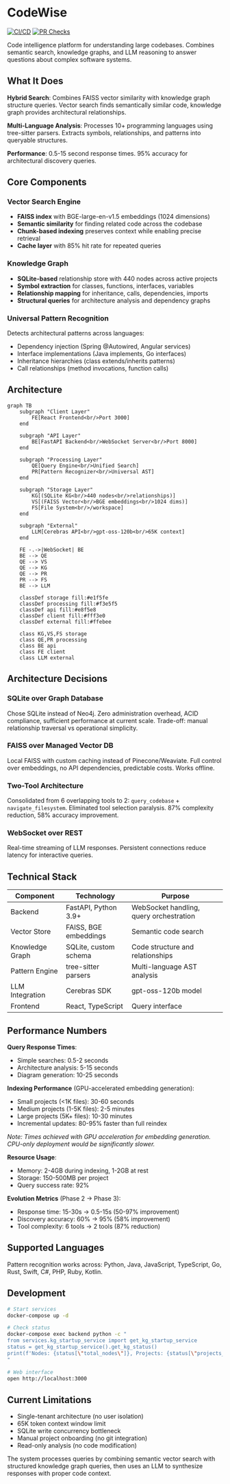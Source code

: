 # CodeWise

[![CI/CD](https://github.com/samballington/CodeWise/actions/workflows/ci-cd.yml/badge.svg)](https://github.com/samballington/CodeWise/actions/workflows/ci-cd.yml)
[![PR Checks](https://github.com/samballington/CodeWise/actions/workflows/pr-checks.yml/badge.svg)](https://github.com/samballington/CodeWise/actions/workflows/pr-checks.yml)

Code intelligence platform for understanding large codebases. Combines semantic search, knowledge graphs, and LLM reasoning to answer questions about complex software systems.

## What It Does

**Hybrid Search**: Combines FAISS vector similarity with knowledge graph structure queries. Vector search finds semantically similar code, knowledge graph provides architectural relationships.

**Multi-Language Analysis**: Processes 10+ programming languages using tree-sitter parsers. Extracts symbols, relationships, and patterns into queryable structures.

**Performance**: 0.5-15 second response times. 95% accuracy for architectural discovery queries.

## Core Components

### Vector Search Engine
- **FAISS index** with BGE-large-en-v1.5 embeddings (1024 dimensions)
- **Semantic similarity** for finding related code across the codebase
- **Chunk-based indexing** preserves context while enabling precise retrieval
- **Cache layer** with 85% hit rate for repeated queries

### Knowledge Graph
- **SQLite-based** relationship store with 440 nodes across active projects
- **Symbol extraction** for classes, functions, interfaces, variables
- **Relationship mapping** for inheritance, calls, dependencies, imports
- **Structural queries** for architecture analysis and dependency graphs

### Universal Pattern Recognition
Detects architectural patterns across languages:
- Dependency injection (Spring @Autowired, Angular services)
- Interface implementations (Java implements, Go interfaces)
- Inheritance hierarchies (class extends/inherits patterns)
- Call relationships (method invocations, function calls)

## Architecture

```mermaid
graph TB
    subgraph "Client Layer"
        FE[React Frontend<br/>Port 3000]
    end
    
    subgraph "API Layer"
        BE[FastAPI Backend<br/>WebSocket Server<br/>Port 8000]
    end
    
    subgraph "Processing Layer"
        QE[Query Engine<br/>Unified Search]
        PR[Pattern Recognizer<br/>Universal AST]
    end
    
    subgraph "Storage Layer"
        KG[(SQLite KG<br/>440 nodes<br/>relationships)]
        VS[(FAISS Vector<br/>BGE embeddings<br/>1024 dims)]
        FS[File System<br/>/workspace]
    end
    
    subgraph "External"
        LLM[Cerebras API<br/>gpt-oss-120b<br/>65K context]
    end
    
    FE -.->|WebSocket| BE
    BE --> QE
    QE --> VS
    QE --> KG
    QE --> PR
    PR --> FS
    BE --> LLM
    
    classDef storage fill:#e1f5fe
    classDef processing fill:#f3e5f5
    classDef api fill:#e8f5e8
    classDef client fill:#fff3e0
    classDef external fill:#ffebee
    
    class KG,VS,FS storage
    class QE,PR processing
    class BE api
    class FE client
    class LLM external
```

## Architecture Decisions

### SQLite over Graph Database
Chose SQLite instead of Neo4j. Zero administration overhead, ACID compliance, sufficient performance at current scale. Trade-off: manual relationship traversal vs operational simplicity.

### FAISS over Managed Vector DB
Local FAISS with custom caching instead of Pinecone/Weaviate. Full control over embeddings, no API dependencies, predictable costs. Works offline.

### Two-Tool Architecture
Consolidated from 6 overlapping tools to 2: `query_codebase` + `navigate_filesystem`. Eliminated tool selection paralysis. 87% complexity reduction, 58% accuracy improvement.

### WebSocket over REST
Real-time streaming of LLM responses. Persistent connections reduce latency for interactive queries.

## Technical Stack

| Component | Technology | Purpose |
|-----------|------------|---------|
| Backend | FastAPI, Python 3.9+ | WebSocket handling, query orchestration |
| Vector Store | FAISS, BGE embeddings | Semantic code search |
| Knowledge Graph | SQLite, custom schema | Code structure and relationships |
| Pattern Engine | tree-sitter parsers | Multi-language AST analysis |
| LLM Integration | Cerebras SDK | gpt-oss-120b model |
| Frontend | React, TypeScript | Query interface |

## Performance Numbers

**Query Response Times**:
- Simple searches: 0.5-2 seconds
- Architecture analysis: 5-15 seconds  
- Diagram generation: 10-25 seconds

**Indexing Performance** (GPU-accelerated embedding generation):
- Small projects (<1K files): 30-60 seconds
- Medium projects (1-5K files): 2-5 minutes
- Large projects (5K+ files): 10-30 minutes
- Incremental updates: 80-95% faster than full reindex

*Note: Times achieved with GPU acceleration for embedding generation. CPU-only deployment would be significantly slower.*

**Resource Usage**:
- Memory: 2-4GB during indexing, 1-2GB at rest
- Storage: 150-500MB per project
- Query success rate: 92%

**Evolution Metrics** (Phase 2 → Phase 3):
- Response time: 15-30s → 0.5-15s (50-97% improvement)
- Discovery accuracy: 60% → 95% (58% improvement)  
- Tool complexity: 6 tools → 2 tools (87% reduction)

## Supported Languages

Pattern recognition works across: Python, Java, JavaScript, TypeScript, Go, Rust, Swift, C#, PHP, Ruby, Kotlin.

## Development

```bash
# Start services
docker-compose up -d

# Check status
docker-compose exec backend python -c "
from services.kg_startup_service import get_kg_startup_service
status = get_kg_startup_service().get_kg_status()
print(f'Nodes: {status[\"total_nodes\"]}, Projects: {status[\"projects_indexed\"]}')
"

# Web interface
open http://localhost:3000
```

## Current Limitations

- Single-tenant architecture (no user isolation)
- 65K token context window limit
- SQLite write concurrency bottleneck  
- Manual project onboarding (no git integration)
- Read-only analysis (no code modification)

The system processes queries by combining semantic vector search with structured knowledge graph queries, then uses an LLM to synthesize responses with proper code context.